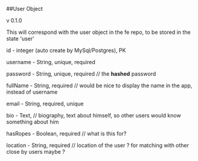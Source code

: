 
##User Object

v 0.1.0

This will correspond with the user object in the fe repo, to be stored in the state 'user'

id - integer (auto create by MySql/Postgres), PK

username - String, unique, required

password - String, unique, required // the **hashed** password

fullName - String, required // would be nice to display the name in the app, instead of username

email - String, required, unique 

bio - Text, // biography, text about himself, so other users would know something about him

hasRopes - Boolean, required // what is this for? 

location - String, required // location of the user ? for matching with other close by users maybe ? 






